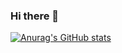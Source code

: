 ### Hi there 👋
[![Anurag's GitHub stats](https://github-readme-stats.vercel.app/api?username=NexusFeng)](https://github.com/anuraghazra/github-readme-stats)

<!--
**NexusFeng/NexusFeng** is a ✨ _special_ ✨ repository because its `README.md` (this file) appears on your GitHub profile.

Here are some ideas to get you started:

- 🔭 I’m currently working on ...
- 🌱 I’m currently learning ...
- 👯 I’m looking to collaborate on ...
- 🤔 I’m looking for help with ...
- 💬 Ask me about ...
- 📫 How to reach me: ...
- 😄 Pronouns: ...
- ⚡ Fun fact: ...
-->
